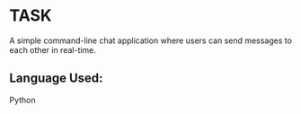 # TASK

A simple command-line chat application where users can send messages to each other in real-time.

## Language Used:

Python

